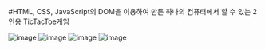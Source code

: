 #HTML, CSS, JavaScript의 DOM을 이용하여 만든 하나의 컴퓨터에서 할 수 있는 2인용 TicTacToe게임


![image](https://user-images.githubusercontent.com/98394884/209964818-146cf0fd-038a-4454-b5aa-d79bf1b9fce8.png)
![image](https://user-images.githubusercontent.com/98394884/209964967-42d3fc92-6642-429c-a659-0c4f134bc589.png)
![image](https://user-images.githubusercontent.com/98394884/209964886-105ad239-fa96-484b-b9f8-2624b9666cef.png)
![image](https://user-images.githubusercontent.com/98394884/209964928-7bc37fd8-298c-43d4-920a-117452b4a362.png)
